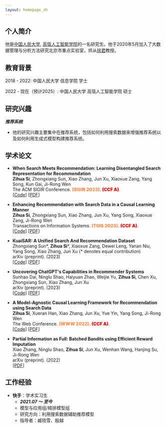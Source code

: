 ```yaml
---
layout: homepage_zh
---
```


## 个人简介

他是[中国人民大学](https://www.ruc.edu.cn/), [高瓴人工智能学院](http://info.ruc.edu.cn/)的一名研究生。他于2020年5月加入了大数据管理与分析方法研究北京市重点实验室，师从[徐君](https://scholar.google.com/citations?user=su14mcEAAAAJ)教授。



## 教育背景

2018 - 2022: 中国人民大学 信息学院 学士

2022 - 现在（预计2025）: 中国人民大学 高瓴人工智能学院 硕士


## 研究兴趣

***推荐系统***
- 他的研究兴趣主要集中在推荐系统，包括如何利用搜索数据来增强推荐系统以及如何利用生成式模型构建推荐系统。


## 学术论文

- **When Search Meets Recommendation: Learning Disentangled Search Representation for Recommendation**
  <br>
  **Zihua Si**, Zhongxiang Sun, Xiao Zhang, Jun Xu, Xiaoxue Zang, Yang Song, Kun Gai, Ji-Rong Wen 
  <br>
  The ACM SIGIR Conference. <span style="color:#ff904f;font-weight:1000">(SIGIR 2023)</span>. <span style="color:red;font-weight:1000">(CCF A)</span>.
  <br>
  [[Code](https://github.com/Ethan00Si/SESREC-SIGIR-2023)]
  [[PDF](https://arxiv.org/abs/2305.10822)] 

- **Enhancing Recommendation with Search Data in a Causal Learning Manner**
  <br>
  **Zihua Si**, Zhongxiang Sun, Xiao Zhang, Jun Xu, Yang Song, Xiaoxue Zang, Ji-Rong Wen 
  <br>
  Transactions on Information Systems. <span style="color:#ff904f;font-weight:1000">(TOIS 2023)</span>. <span style="color:red;font-weight:1000">(CCF A)</span>.
  <br>
  [[Code](https://github.com/Ethan00Si/IV4RecPlus-TOIS-2023)]
  [[PDF](https://dl.acm.org/doi/10.1145/3582425)] 
  
- **KuaiSAR: A Unified Search And Recommendation Dataset**
  <br>
  Zhongxiang Sun\*, **Zihua Si**\*, Xiaoxue Zang, Dewei Leng, Yanan Niu, Yang Song, Xiao Zhang, Jun Xu (* denotes equal contribution)
  <br>
  arXiv (preprint). (2023)
  <br>
  [[Code](https://github.com/Ethan00Si/KuaiSAR)]
  [[PDF](https://arxiv.org/abs/2306.07705)] 

- **Uncovering ChatGPT's Capabilities in Recommender Systems**
  <br>
  Sunhao Dai, Ninglu Shao, Haiyuan Zhao, Weijie Yu, **Zihua Si**, Chen Xu, Zhongxiang Sun, Xiao Zhang, Jun Xu
  <br>
  arXiv (preprint). (2023)
  <br>
  [[Code](https://github.com/rainym00d/LLM4RS)]
  [[PDF](https://arxiv.org/abs/2305.02182)] 

- **A Model-Agnostic Causal Learning Framework for Recommendation using Search Data**
  <br>
  **Zihua Si**, Xueran Han, Xiao Zhang, Jun Xu, Yue Yin, Yang Song, Ji-Rong Wen
  <br>
  The Web Conference. <span style="color:#ff904f;font-weight:1000">(WWW 2022)</span>. <span style="color:red;font-weight:1000">(CCF A)</span>.
  <br>
  [[Code](https://github.com/Ethan00Si/Instrumental-variables-for-recommendation)]
  [[PDF](https://arxiv.org/pdf/2202.04514.pdf)]


- **Partial Information as Full: Batched Bandits using Efficient Reward Imputation**
  <br>
  Xiao Zhang, Ninglu Shao, **Zihua Si**, Jun Xu, Wenhan Wang, Hanjing Su, Ji-Rong Wen 
  <br>
  arXiv (preprint). (2022)
  <br>
  [[PDF](https://arxiv.org/pdf/2210.06719.pdf)] 
  

## 工作经验

- **快手**：学术实习生
  - ***2021.07 ～ 至今***
  - 模型与应用组/精排模型组
  - 研究方向：利用搜索数据辅助推荐模型
  - 指导者：臧晓雪、殷越




<!-- ## 项目经历

- **[腾讯犀牛鸟项目](https://ur.tencent.com/cooperation/fund)：“面对多场景、多任务、转化延迟场景的推荐算法研究”**
  * 与微信事业群数据中心合作，在广告推荐和优惠券推荐等商业场景中，提出了一种在Batch bandit框架下基于counterfactual方法的reward估计算法
  * 在人工模拟数据集、公开数据集（criteo dataset）和商业数据集（微信优惠券推荐数据）下均得到了超越SOTA的表现，CVR和CTCVR提升1.07%、1.12%

- **[国家大学生创新实验计划](https://baike.baidu.com/item/%E5%9B%BD%E5%AE%B6%E5%A4%A7%E5%AD%A6%E7%94%9F%E5%88%9B%E6%96%B0%E6%80%A7%E5%AE%9E%E9%AA%8C%E8%AE%A1%E5%88%92/5326077)：“聚合人大：基于知识图谱的高校信息集成与推荐平台开发与应用”**
  * 该项目于2020.07获得<span style="color:red;font-weight:600">国家级立项</span>，于2021.05通过答辩，被评选为优秀结项。
  * 项目旨在建立一个能够全面地集成高校内各来源的咨讯和信息并根据个性化诉求呈现给用户、对用户友好的高校信息平台。([项目地址](https://github.com/Ethan00Si/JuHeRenDa)) -->